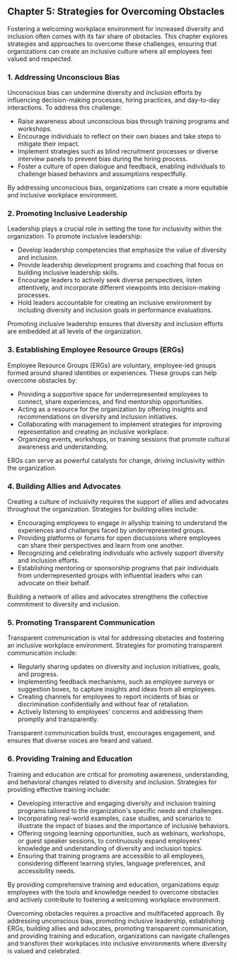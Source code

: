 Chapter 5: Strategies for Overcoming Obstacles
----------------------------------------------

Fostering a welcoming workplace environment for increased diversity and inclusion often comes with its fair share of obstacles. This chapter explores strategies and approaches to overcome these challenges, ensuring that organizations can create an inclusive culture where all employees feel valued and respected.

### **1. Addressing Unconscious Bias**

Unconscious bias can undermine diversity and inclusion efforts by influencing decision-making processes, hiring practices, and day-to-day interactions. To address this challenge:

* Raise awareness about unconscious bias through training programs and workshops.
* Encourage individuals to reflect on their own biases and take steps to mitigate their impact.
* Implement strategies such as blind recruitment processes or diverse interview panels to prevent bias during the hiring process.
* Foster a culture of open dialogue and feedback, enabling individuals to challenge biased behaviors and assumptions respectfully.

By addressing unconscious bias, organizations can create a more equitable and inclusive workplace environment.

### **2. Promoting Inclusive Leadership**

Leadership plays a crucial role in setting the tone for inclusivity within the organization. To promote inclusive leadership:

* Develop leadership competencies that emphasize the value of diversity and inclusion.
* Provide leadership development programs and coaching that focus on building inclusive leadership skills.
* Encourage leaders to actively seek diverse perspectives, listen attentively, and incorporate different viewpoints into decision-making processes.
* Hold leaders accountable for creating an inclusive environment by including diversity and inclusion goals in performance evaluations.

Promoting inclusive leadership ensures that diversity and inclusion efforts are embedded at all levels of the organization.

### **3. Establishing Employee Resource Groups (ERGs)**

Employee Resource Groups (ERGs) are voluntary, employee-led groups formed around shared identities or experiences. These groups can help overcome obstacles by:

* Providing a supportive space for underrepresented employees to connect, share experiences, and find mentorship opportunities.
* Acting as a resource for the organization by offering insights and recommendations on diversity and inclusion initiatives.
* Collaborating with management to implement strategies for improving representation and creating an inclusive workplace.
* Organizing events, workshops, or training sessions that promote cultural awareness and understanding.

ERGs can serve as powerful catalysts for change, driving inclusivity within the organization.

### **4. Building Allies and Advocates**

Creating a culture of inclusivity requires the support of allies and advocates throughout the organization. Strategies for building allies include:

* Encouraging employees to engage in allyship training to understand the experiences and challenges faced by underrepresented groups.
* Providing platforms or forums for open discussions where employees can share their perspectives and learn from one another.
* Recognizing and celebrating individuals who actively support diversity and inclusion efforts.
* Establishing mentoring or sponsorship programs that pair individuals from underrepresented groups with influential leaders who can advocate on their behalf.

Building a network of allies and advocates strengthens the collective commitment to diversity and inclusion.

### **5. Promoting Transparent Communication**

Transparent communication is vital for addressing obstacles and fostering an inclusive workplace environment. Strategies for promoting transparent communication include:

* Regularly sharing updates on diversity and inclusion initiatives, goals, and progress.
* Implementing feedback mechanisms, such as employee surveys or suggestion boxes, to capture insights and ideas from all employees.
* Creating channels for employees to report incidents of bias or discrimination confidentially and without fear of retaliation.
* Actively listening to employees' concerns and addressing them promptly and transparently.

Transparent communication builds trust, encourages engagement, and ensures that diverse voices are heard and valued.

### **6. Providing Training and Education**

Training and education are critical for promoting awareness, understanding, and behavioral changes related to diversity and inclusion. Strategies for providing effective training include:

* Developing interactive and engaging diversity and inclusion training programs tailored to the organization's specific needs and challenges.
* Incorporating real-world examples, case studies, and scenarios to illustrate the impact of biases and the importance of inclusive behaviors.
* Offering ongoing learning opportunities, such as webinars, workshops, or guest speaker sessions, to continuously expand employees' knowledge and understanding of diversity and inclusion topics.
* Ensuring that training programs are accessible to all employees, considering different learning styles, language preferences, and accessibility needs.

By providing comprehensive training and education, organizations equip employees with the tools and knowledge needed to overcome obstacles and actively contribute to fostering a welcoming workplace environment.

Overcoming obstacles requires a proactive and multifaceted approach. By addressing unconscious bias, promoting inclusive leadership, establishing ERGs, building allies and advocates, promoting transparent communication, and providing training and education, organizations can navigate challenges and transform their workplaces into inclusive environments where diversity is valued and celebrated.
